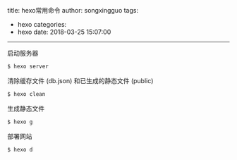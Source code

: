 title: hexo常用命令
author: songxingguo
tags:
  - hexo
categories:
  - hexo
date: 2018-03-25 15:07:00
---
启动服务器
```bash
$ hexo server
```
清除缓存文件 (db.json) 和已生成的静态文件 (public)
```bash
$ hexo clean 
```
生成静态文件
```bash
$ hexo g
```
部署网站
```bash
$ hexo d
```
